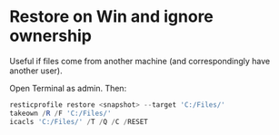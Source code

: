 # Restore on Win and ignore ownership

Useful if files come from another machine (and correspondingly have another user).

Open Terminal as admin. Then:

```powershell
resticprofile restore <snapshot> --target 'C:/Files/'
takeown /R /F 'C:/Files/'
icacls 'C:/Files/' /T /Q /C /RESET
```
